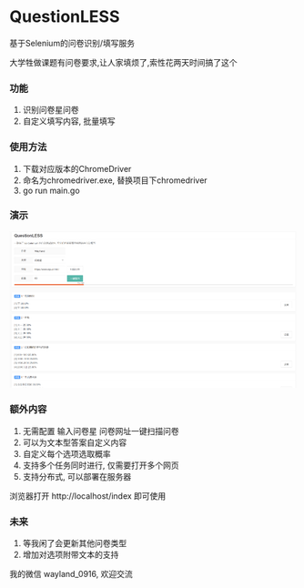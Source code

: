 # QuestionLESS
基于Selenium的问卷识别/填写服务

大学牲做课题有问卷要求,让人家填烦了,索性花两天时间搞了这个

### 功能
1. 识别问卷星问卷
2. 自定义填写内容, 批量填写

### 使用方法
1. 下载对应版本的ChromeDriver
2. 命名为chromedriver.exe, 替换项目下chromedriver
3. go run main.go

### 演示
![image](./face.png)


### 额外内容
1. 无需配置 输入问卷星 问卷网址一键扫描问卷
2. 可以为文本型答案自定义内容
3. 自定义每个选项选取概率
4. 支持多个任务同时进行, 仅需要打开多个网页
5. 支持分布式, 可以部署在服务器
   
浏览器打开 http://localhost/index 即可使用

### 未来
1. 等我闲了会更新其他问卷类型
2. 增加对选项附带文本的支持

我的微信 wayland_0916, 欢迎交流
